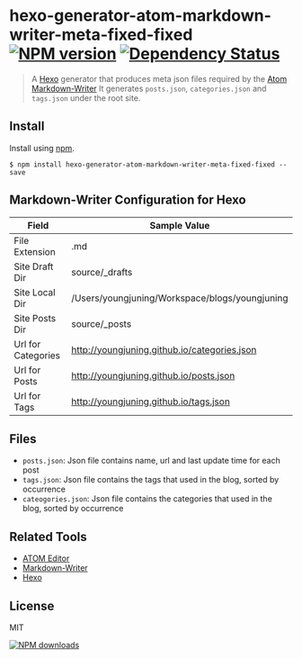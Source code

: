 hexo-generator-atom-markdown-writer-meta-fixed-fixed [![NPM version][npm-image]][npm-url] [![Dependency Status][depstat-image]][depstat-url]
========================================

> A [Hexo][hexo-url] generator that produces meta json files required by the [Atom][atom-url] [Markdown-Writer][markdown-writer-url]
> It generates `posts.json`, `categories.json` and `tags.json` under the root site.

## Install

Install using [npm][npm-url].

    $ npm install hexo-generator-atom-markdown-writer-meta-fixed-fixed --save

## Markdown-Writer Configuration for Hexo

Field          | Sample Value
---------------|----
File Extension | .md
Site Draft Dir | source/_drafts
Site Local Dir | /Users/youngjuning/Workspace/blogs/youngjuning
Site Posts Dir | source/_posts
Url for Categories | http://youngjuning.github.io/categories.json
Url for Posts      | http://youngjuning.github.io/posts.json
Url for Tags       | http://youngjuning.github.io/tags.json

## Files

* `posts.json`: Json file contains name, url and last update time for each post
* `tags.json`: Json file contains the tags that used in the blog, sorted by occurrence
* `cateogories.json`: Json file contains the categories that used in the blog, sorted by occurrence

## Related Tools

* [ATOM Editor][atom-url]
* [Markdown-Writer][markdown-writer-url]
* [Hexo][hexo-url]

## License
MIT

[![NPM downloads][npm-downloads]][npm-url]

[homepage]: https://github.com/youngjuning/hexo-generator-atom-markdown-writer-meta-fixed

[npm-url]: https://npmjs.org/package/hexo-generator-atom-markdown-writer-meta-fixed
[npm-image]: http://img.shields.io/npm/v/hexo-generator-atom-markdown-writer-meta-fixed.svg?style=flat
[npm-downloads]: http://img.shields.io/npm/dm/hexo-generator-atom-markdown-writer-meta-fixed.svg?style=flat

[depstat-url]: https://gemnasium.com/youngjuning/hexo-generator-atom-markdown-writer-meta-fixed
[depstat-image]: http://img.shields.io/gemnasium/youngjuning/hexo-generator-atom-markdown-writer-meta-fixed.svg?style=flat

[atom-url]: https://atom.io/
[markdown-writer-url]: https://github.com/zhuochun/md-writer
[hexo-url]: http://hexo.io/

